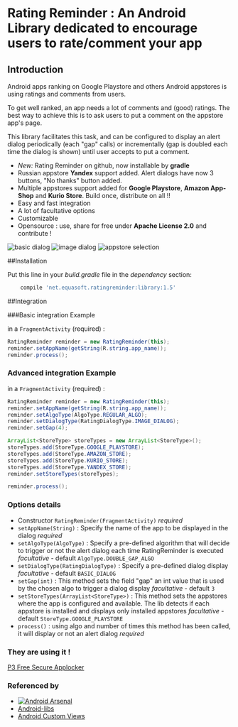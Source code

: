 # Rating Reminder : An Android Library dedicated to encourage users to rate/comment your app

## Introduction

Android apps ranking on Google Playstore and others Android appstores is using ratings and comments from users. 

To get well ranked, an app needs a lot of comments and (good) ratings. The best way to achieve this is to ask 
users to put a comment on the appstore app's page.


This library facilitates this task, and can be configured to display an alert dialog periodically (each "gap" calls)
or incrementally (gap is doubled each time the dialog is shown) until user accepts to put a comment.


  * *New:* Rating Reminder on github, now installable by **gradle**
  * Russian appstore **Yandex** support added. Alert dialogs have now 3 buttons, "No thanks" button added.
  * Multiple appstores support added for **Google Playstore**, **Amazon App-Shop** and **Kurio Store**. Build once, distribute on all !!
  * Easy and fast integration
  * A lot of facultative options
  * Customizable
  * Opensource : use, share for free under **Apache License 2.0** and contribute !

![basic dialog](https://github.com/openkwaky/ratingreminder/blob/master/pics/mini_basic_dialog.png)
![image dialog](https://github.com/openkwaky/ratingreminder/blob/master/pics/mini_image_dialog.png)
![appstore selection](https://github.com/openkwaky/ratingreminder/blob/master/pics/mini_appstore_selection.png)

##Installation

Put this line in your *build.gradle* file in the *dependency* section:

```groovy
    compile 'net.equasoft.ratingreminder:library:1.5'
```


##Integration

###Basic integration Example

in a `FragmentActivity` (required) :

```java
RatingReminder reminder = new RatingReminder(this);
reminder.setAppName(getString(R.string.app_name));
reminder.process();
```

### Advanced integration Example

in a `FragmentActivity` (required) :

```java
RatingReminder reminder = new RatingReminder(this);
reminder.setAppName(getString(R.string.app_name));
reminder.setAlgoType(AlgoType.REGULAR_ALGO);
reminder.setDialogType(RatingDialogType.IMAGE_DIALOG);
reminder.setGap(4);

ArrayList<StoreType> storeTypes = new ArrayList<StoreType>();
storeTypes.add(StoreType.GOOGLE_PLAYSTORE);
storeTypes.add(StoreType.AMAZON_STORE);
storeTypes.add(StoreType.KURIO_STORE);
storeTypes.add(StoreType.YANDEX_STORE);
reminder.setStoreTypes(storeTypes);

reminder.process();
```

### Options details

  * Constructor `RatingReminder(FragmentActivity)` *required*
  * `setAppName(String)` : Specify the name of the app to be displayed in the dialog *required*
  * `setAlgoType(AlgoType)` : Specify a pre-defined algorithm that will decide to trigger or not the alert dialog each time RatingReminder is executed *facultative* - default `AlgoType.DOUBLE_GAP_ALGO`
  * `setDialogType(RatingDialogType)` : Specify a pre-defined dialog display *facultative* - default `BASIC_DIALOG`
  * `setGap(int)` : This method sets the field "gap" an int value that is used by the chosen algo to trigger a dialog display *facultative* - default `3`
  * `setStoreTypes(ArrayList<StoreType>)` : This method sets the appstores where the app is configured and available. The lib detects if each appstore is installed and displays only installed appstores *facultative* - default `StoreType.GOOGLE_PLAYSTORE`
  * `process()` : using algo and number of times this method has been called, it will display or not an alert dialog *required*


### They are using it !

[P3 Free Secure Applocker](https://play.google.com/store/apps/details?id=com.p3authentication)


### Referenced by

  * [![Android Arsenal](https://img.shields.io/badge/Android%20Arsenal-Rating%20Reminder-brightgreen.svg?style=flat)](https://android-arsenal.com/details/1/397)
  * [Android-libs](http://android-libs.com/lib/rating-reminder)
  * [Android Custom Views](http://androidcustomviews.com/rating-reminder/)
